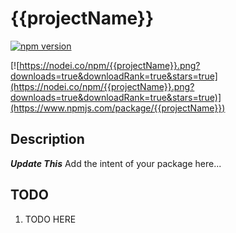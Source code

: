 # {{projectName}}

[![npm version](https://badge.fury.io/js/{{escapedProjectName}}.svg)](https://badge.fury.io/js/{{escapedProjectName}})

[![https://nodei.co/npm/{{projectName}}.png?downloads=true&downloadRank=true&stars=true](https://nodei.co/npm/{{projectName}}.png?downloads=true&downloadRank=true&stars=true)](https://www.npmjs.com/package/{{projectName}})


## Description
***Update This*** Add the intent of your package here...


## TODO
1. TODO HERE